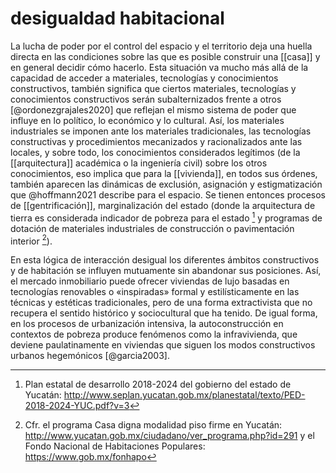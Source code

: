 # desigualdad habitacional
La lucha de poder por el control del espacio y el territorio deja una huella directa en las condiciones sobre las que es posible construir una [[casa]] y en general decidir cómo hacerlo. Esta situación va mucho más allá de la capacidad de acceder a materiales, tecnologías y conocimientos constructivos, también significa que ciertos materiales, tecnologías y conocimientos constructivos serán subalternizados frente a otros [@ordonezgrajales2020] que reflejan el mismo sistema de poder que influye en lo político, lo económico y lo cultural. Así, los materiales industriales se imponen ante los materiales tradicionales, las tecnologías constructivas y procedimientos mecanizados y racionalizados ante las locales, y sobre todo, los conocimientos considerados legítimos (de la [[arquitectura]] académica o la ingeniería civil) sobre los otros conocimientos, eso implica que para la [[vivienda]], en todos sus órdenes, también aparecen las dinámicas de exclusión, asignación y estigmatización que @hoffmann2021 describe para el espacio. Se tienen entonces procesos de [[gentrificación]], marginalización del estado (donde la arquitectura de tierra es considerada indicador de pobreza para el estado [^planEstatal] y programas de dotación de materiales industriales de construcción o pavimentación interior [^casaDigna]).

En esta lógica de interacción desigual los diferentes ámbitos constructivos y de habitación se influyen mutuamente sin abandonar sus posiciones. Así, el mercado inmobiliario puede ofrecer viviendas de lujo basadas en tecnologías renovables o «inspiradas» formal y estilísticamente en las técnicas y estéticas tradicionales, pero de una forma extractivista que no recupera el sentido histórico y sociocultural que ha tenido. De igual forma, en los procesos de urbanización intensiva, la autoconstrucción en contextos de pobreza produce fenómenos como la infravivienda, que deviene paulatinamente en viviendas que siguen los modos constructivos urbanos hegemónicos [@garcia2003].

[^planEstatal]: Plan estatal de desarrollo 2018-2024 del gobierno del estado de Yucatán: http://www.seplan.yucatan.gob.mx/planestatal/texto/PED-2018-2024-YUC.pdf?v=3
[^casaDigna]: Cfr. el programa Casa digna modalidad piso firme en Yucatán: http://www.yucatan.gob.mx/ciudadano/ver_programa.php?id=291 y el Fondo Nacional de Habitaciones Populares: https://www.gob.mx/fonhapo
